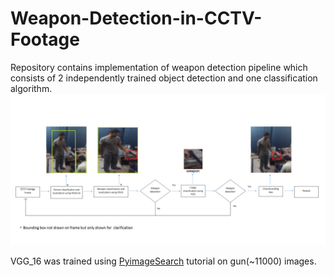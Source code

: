 # Weapon-Detection-in-CCTV-Footage
Repository contains implementation of weapon detection pipeline which consists of 2 independently trained object detection and one classification algorithm.
![Pipeline](VGG_model/pipeline.png)

VGG_16 was trained using [PyimageSearch](https://www.pyimagesearch.com/2019/05/20/transfer-learning-with-keras-and-deep-learning/) tutorial on gun(~11000) images.

